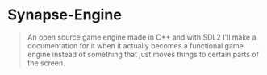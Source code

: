 # Synapse-Engine
> An open source game engine made in C++ and with SDL2
> I'll make a documentation for it when it actually becomes a functional game engine instead of something that just moves things to certain parts of the screen.